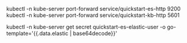 

kubectl -n kube-server port-forward service/quickstart-es-http 9200
kubectl -n kube-server port-forward service/quickstart-kb-http 5601

kubectl -n kube-server get secret quickstart-es-elastic-user -o go-template='{{.data.elastic | base64decode}}'

